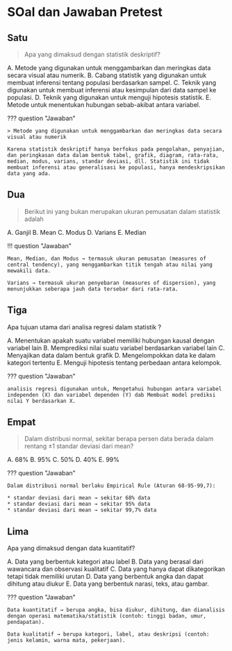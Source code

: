 # SOal dan Jawaban Pretest

## Satu

> Apa yang dimaksud dengan statistik deskriptif?

A. Metode yang digunakan untuk menggambarkan dan meringkas data secara visual atau numerik.
B. Cabang statistik yang digunakan untuk membuat inferensi tentang populasi berdasarkan sampel.
C. Teknik yang digunakan untuk membuat inferensi atau kesimpulan dari data sampel ke populasi.
D. Teknik yang digunakan untuk menguji hipotesis statistik.
E. Metode untuk menentukan hubungan sebab-akibat antara variabel.

??? question "Jawaban"

    > Metode yang digunakan untuk menggambarkan dan meringkas data secara visual atau numerik

    Karena statistik deskriptif hanya berfokus pada pengolahan, penyajian, dan peringkasan data dalam bentuk tabel, grafik, diagram, rata-rata, median, modus, varians, standar deviasi, dll. Statistik ini tidak membuat inferensi atau generalisasi ke populasi, hanya mendeskripsikan data yang ada.

## Dua

> Berikut ini yang bukan merupakan ukuran pemusatan dalam statistik adalah

A. Ganjil
B. Mean
C. Modus
D. Varians
E. Median

!!! question "Jawaban"

    Mean, Median, dan Modus → termasuk ukuran pemusatan (measures of central tendency), yang menggambarkan titik tengah atau nilai yang mewakili data.

    Varians → termasuk ukuran penyebaran (measures of dispersion), yang menunjukkan seberapa jauh data tersebar dari rata-rata.


## Tiga

Apa tujuan utama dari analisa regresi dalam statistik ?

A. Menentukan apakah suatu variabel memiliki hubungan kausal dengan variabel lain
B. Memprediksi nilai suatu variabel berdasarkan variabel lain
C. Menyajikan data dalam bentuk grafik
D. Mengelompokkan data ke dalam kategori tertentu
E. Menguji hipotesis tentang perbedaan antara kelompok.

??? question "Jawaban"

    analisis regresi digunakan untuk, Mengetahui hubungan antara variabel independen (X) dan variabel dependen (Y) dab Membuat model prediksi nilai Y berdasarkan X.

## Empat

> Dalam distribusi normal, sekitar berapa persen data berada dalam rentang ±1 standar deviasi dari mean?

A. 68%
B. 95%
C. 50%
D. 40%
E. 99%

??? question "Jawaban"

    Dalam distribusi normal berlaku Empirical Rule (Aturan 68-95-99,7):

    * standar deviasi dari mean → sekitar 68% data
    * standar deviasi dari mean → sekitar 95% data
    * standar deviasi dari mean → sekitar 99,7% data

## Lima

Apa yang dimaksud dengan data kuantitatif?

A. Data yang berbentuk kategori atau label
B. Data yang berasal dari wawancara dan observasi kualitatif
C. Data yang hanya dapat dikategorikan tetapi tidak memiliki urutan
D. Data yang berbentuk angka dan dapat dihitung atau diukur
E. Data yang berbentuk narasi, teks, atau gambar.

??? question "Jawaban"

    Data kuantitatif → berupa angka, bisa diukur, dihitung, dan dianalisis dengan operasi matematika/statistik (contoh: tinggi badan, umur, pendapatan).
    
    Data kualitatif → berupa kategori, label, atau deskripsi (contoh: jenis kelamin, warna mata, pekerjaan).
